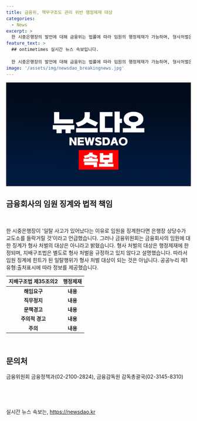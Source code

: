 ```yaml
---
title: 금융위, 책무구조도 관리 위반 행정제재 대상
categories:
  - News
excerpt: >
  한 시중은행장의 발언에 대해 금융위는 법률에 따라 임원의 행정제재가 가능하며, 형사처벌은 아니라고 밝혔다. 지배구조법은 중대재해 처벌 등을 규정하고 있지 않으며, 형사처벌은 해당되지 않는다. 경영책임자들은 형사처벌을 받을 수 있지만, 지배구조법은 형사처벌을 규정하고 있지 않다.
feature_text: >
  ## ontimetimes 실시간 뉴스 속보입니다.

  한 시중은행장의 발언에 대해 금융위는 법률에 따라 임원의 행정제재가 가능하며, 형사처벌은 아니라고 밝혔다. 지배구조법은 중대재해 처벌 등을 규정하고 있지 않으며, 형사처벌은 해당되지 않는다. 경영책임자들은 형사처벌을 받을 수 있지만, 지배구조법은 형사처벌을 규정하고 있지 않다.
image: '/assets/img/newsdao_breakingnews.jpg'
---
```


<p><img src="/assets/img/newsdao_breakingnews.jpg" alt="ontimetimes 속보" /></p>

<h2 data-ke-size="size26">금융회사의 임원 징계와 법적 책임</h2>

<p data-ke-size="size16">&nbsp;</p>

<p>한 시중은행장이 '일탈 사고가 있어났다는 이유로 임원을 징계한다면 은행장 상당수가 교도소를 들락거릴 것’이라고 언급했습니다. 그러나 금융위원회는 금융회사의 임원에 대한 징계가 형사 처벌의 대상은 아니라고 밝혔습니다. 형사 처벌의 대상은 행정제재에 한정되며, 지배구조법은 별도로 형사 처벌을 규정하고 있지 않다고 설명했습니다. 따라서 임원 징계에 힌트가 된 일탈행위가 형사 처벌 대상이 되는 것은 아닙니다. 공공누리 제1유형:출처표시에 따라 정보를 제공했습니다.</p></p>

<table>
<thead>
    <tr>
        <th>지배구조법 제35조의2</th>
        <th>행정제재</th>
    </tr>
</thead>
<tbody>
    <tr>
        <td style="text-align: center; height: 17px;"><b>해임요구</b></td>
        <td style="text-align: center; height: 17px;"><b>내용</b></td>
    </tr>
    <tr>
        <td style="text-align: center; height: 17px;"><b>직무정지</b></td>
        <td style="text-align: center; height: 17px;"><b>내용</b></td>
    </tr>
    <tr>
        <td style="text-align: center; height: 17px;"><b>문책경고</b></td>
        <td style="text-align: center; height: 17px;"><b>내용</b></td>
    </tr>
    <tr>
        <td style="text-align: center; height: 17px;"><b>주의적 경고</b></td>
        <td style="text-align: center; height: 17px;"><b>내용</b></td>
    </tr>
    <tr>
        <td style="text-align: center; height: 17px;"><b>주의</b></td>
        <td style="text-align: center; height: 17px;"><b>내용</b></td>
    </tr>
</tbody>
</table>

<p data-ke-size="size16">&nbsp;</p>

<h2 data-ke-size="size26">문의처</h2>

<p data-ke-size="size16">금융위원회 금융정책과(02-2100-2824), 금융감독원 감독총괄국(02-3145-8310)</p>

<p data-ke-size="size16">&nbsp;</p>

<p data-ke-size="size16">&nbsp;</p>
실시간 뉴스 속보는, <a href="https://newsdao.kr" rel="dofollow">https://newsdao.kr</a>


